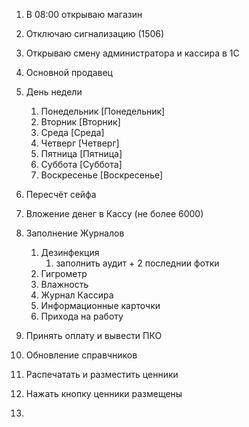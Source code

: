 1. В 08:00 открываю магазин
2. Отключаю сигнализацию (1506)
3. Открываю смену администратора и кассира в 1С 
4. Основной продавец
5. День недели
	1. Понедельник [Понедельник]
	2. Вторник [Вторник]
	3. Среда [Среда]
	4. Четверг [Четверг]
	5. Пятница [Пятница]
	6. Суббота [Суббота]
	7. Воскресенье [Воскресенье]

6. Пересчёт сейфа
7. Вложение денег в Кассу (не более 6000)
8. Заполнение Журналов
	1. Дезинфекция
		1. заполнить аудит + 2 последнии фотки
	2. Гигрометр
	3. Влажность
	4. Журнал Кассира
	5. Информационные карточки
	6. Прихода на работу
9. Принять оплату и вывести ПКО
10.  Обновление справчников
11. Распечатать и разместить ценники
12. Нажать кнопку ценники размещены
13. 